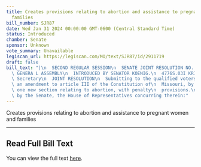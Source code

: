 ```yaml
---
title: Creates provisions relating to abortion and assistance to pregnant women and
  families
bill_number: SJR87
date: Wed Jan 31 2024 00:00:00 GMT-0600 (Central Standard Time)
status: Introduced
chamber: Senate
sponsor: Unknown
vote_summary: Unavailable
legiscan_url: https://legiscan.com/MO/text/SJR87/id/2911719
draft: false
bill_text: "|\n  SECOND REGULAR SESSION\n  SENATE JOINT RESOLUTION NO. 87\n  102ND\
  \ GENERA L ASSEMBLY\n  INTRODUCED BY SENATOR KOENIG.\n  4776S.03I KRISTINA MARTIN,\
  \ Secretary\n  JOINT RESOLUTION\n  Submitting to the qualified voters of Missouri,\
  \ an amendment to article III of the Constitution of\n  Missouri, by adding thereto\
  \ one new section relating to abortion, with penalty\n  provisions.\n  Be it resolved\
  \ by the Senate, the House of Representatives concurring therein:"
---
```

Creates provisions relating to abortion and assistance to pregnant women and families

---

## Read Full Bill Text

You can view the full text [here](https://legiscan.com/MO/text/SJR87/id/2911719).
